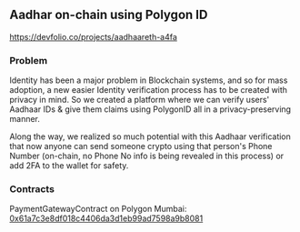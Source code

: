 ## Aadhar on-chain using Polygon ID

https://devfolio.co/projects/aadhaareth-a4fa

### Problem

Identity has been a major problem in Blockchain systems, and so for mass adoption, a new easier Identity verification process has to be created with privacy in mind. So we created a platform where we can verify users' Aadhaar IDs & give them claims using PolygonID all in a privacy-preserving manner.

Along the way, we realized so much potential with this Aadhaar verification that now anyone can send someone crypto using that person's Phone Number (on-chain, no Phone No info is being revealed in this process) or add 2FA to the wallet for safety.

### Contracts

PaymentGatewayContract on Polygon Mumbai: [0x61a7c3e8df018c4406da3d1eb99ad7598a9b8081](https://mumbai.polygonscan.com/address/0x61a7c3e8df018c4406da3d1eb99ad7598a9b8081)
